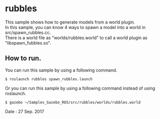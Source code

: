 # rubbles  

This sample shows how to generate models from a world plugin.  
In this sample, you can know 4 ways to spawn a model into a world in src/spawn_rubbles.cc.  
There is a world file as "worlds/rubbles.world" to call a world plugin as "libspawn_fubbles.so".  

## How to run.  
You can run this sample by using a following command.  

    $ roslaunch rubbles spawn_rubbles.launch  

Or you can run this sample by using a following command instead of using roslaunch.  

    $ gazebo ~/Samples_Gazebo_ROS/src/rubbles/worlds/rubbles.world  

Date : 27 Sep. 2017
